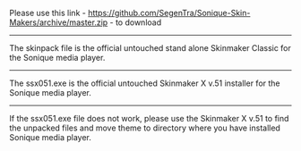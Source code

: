 Please use this link - https://github.com/SegenTra/Sonique-Skin-Makers/archive/master.zip - to download

----------------------------------------------------

The skinpack file is the official untouched
stand alone Skinmaker Classic for the Sonique media player.

----------------------------------------------------

The ssx051.exe is the official untouched Skinmaker X v.51
installer for the Sonique media player.

----------------------------------------------------

If the ssx051.exe file does not work, please use the
Skinmaker X v.51 to find the unpacked files and
move theme to directory where you have installed
Sonique media player.
